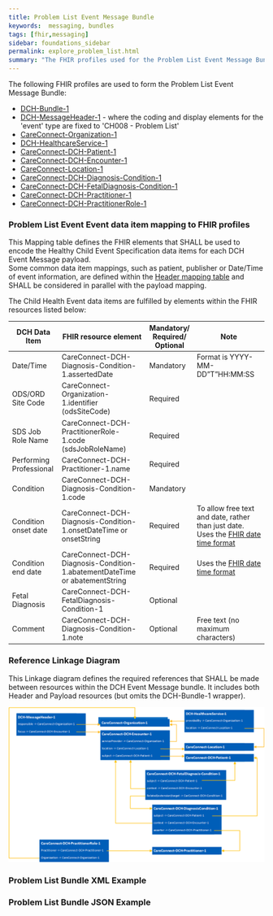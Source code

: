 ```yaml
---
title: Problem List Event Message Bundle
keywords:  messaging, bundles
tags: [fhir,messaging]
sidebar: foundations_sidebar
permalink: explore_problem_list.html
summary: "The FHIR profiles used for the Problem List Event Message Bundle"
---
```


The following FHIR profiles are used to form the Problem List Event Message Bundle:

- [DCH-Bundle-1](https://fhir.nhs.uk/STU3/StructureDefinition/DCH-Bundle-1)
- [DCH-MessageHeader-1](https://fhir.nhs.uk/STU3/StructureDefinition/DCH-MessageHeader-1) - where the coding and display elements for the 'event' type are fixed to 'CH008 - Problem List'
- [CareConnect-Organization-1](https://fhir.hl7.org.uk/STU3/StructureDefinition/CareConnect-Organization-1)
- [DCH-HealthcareService-1](https://fhir.nhs.uk/STU3/StructureDefinition/DCH-HealthcareService-1)
- [CareConnect-DCH-Patient-1](https://fhir.nhs.uk/STU3/StructureDefinition/CareConnect-DCH-Patient-1)
- [CareConnect-DCH-Encounter-1](https://fhir.nhs.uk/STU3/StructureDefinition/CareConnect-DCH-Encounter-1)
- [CareConnect-Location-1](https://fhir.hl7.org.uk/STU3/StructureDefinition/CareConnect-Location-1)
- [CareConnect-DCH-Diagnosis-Condition-1](https://fhir.nhs.uk/STU3/StructureDefinition/CareConnect-DCH-Diagnosis-Condition-1)
- [CareConnect-DCH-FetalDiagnosis-Condition-1](https://fhir.nhs.uk/STU3/StructureDefinition/CareConnect-DCH-FetalDiagnosis-Condition-1)
- [CareConnect-DCH-Practitioner-1](https://fhir.nhs.uk/STU3/StructureDefinition/CareConnect-DCH-Practitioner-1)
- [CareConnect-DCH-PractitionerRole-1](https://fhir.nhs.uk/STU3/StructureDefinition/CareConnect-DCH-PractitionerRole-1)

### Problem List Event Event data item mapping to FHIR profiles ###

This Mapping table defines the FHIR elements that SHALL be used to encode the Healthy Child Event Specification data items for each DCH Event Message payload.  
Some common data item mappings, such as patient, publisher or Date/Time of event information, are defined within the [Header mapping table](explore_event_header_design.html) and SHALL be considered in parallel with the payload mapping.

The Child Health Event data items are fulfilled by elements within the FHIR resources listed below:

| DCH Data Item           | FHIR resource element                                    | Mandatory/<br/>Required/<br/>Optional | Note                    |
|-------------------------|----------------------------------------------------------|---------------------------------------|-------------------------|
| Date/Time               | CareConnect-DCH-Diagnosis-Condition-1.assertedDate       | Mandatory                             | Format is YYYY-MM-DD”T”HH:MM:SS  |
| ODS/ORD Site Code       | CareConnect-Organization-1.identifier (odsSiteCode)      | Required                              |                         |
| SDS Job Role Name       | CareConnect-DCH-PractitionerRole-1.code (sdsJobRoleName) | Required                              |                         |
| Performing Professional | CareConnect-DCH-Practitioner-1.name                      | Required                              |                         |
| Condition               | CareConnect-DCH-Diagnosis-Condition-1.code               | Mandatory                             |                         |
| Condition onset date    | CareConnect-DCH-Diagnosis-Condition-1.onsetDateTime or onsetString | Required                    |To allow free text and date, rather than just date.  Uses the [FHIR date time format](http://hl7.org/fhir/stu3/datatypes.html#dateTime )                         |
| Condition end date      | CareConnect-DCH-Diagnosis-Condition-1.abatementDateTime or abatementString  | Required                    |Uses the [FHIR date time format](http://hl7.org/fhir/stu3/datatypes.html#dateTime )                         |
| Fetal Diagnosis         | CareConnect-DCH-FetalDiagnosis-Condition-1               | Optional                              |                         |
| Comment                 | CareConnect-DCH-Diagnosis-Condition-1.note               | Optional                              | Free text (no maximum characters) |


### Reference Linkage Diagram ###

This Linkage diagram defines the required references that SHALL be made between resources within the DCH Event Message bundle. It includes both Header and Payload resources (but omits the DCH-Bundle-1 wrapper).

<img src="images/explore/ProblemList.png">

### Problem List Bundle XML Example ###

<script src="https://gist.github.com/IOPS-DEV/86f4c784c063366f7e90a32cc9e9c50f.js"></script>

### Problem List Bundle JSON Example ###

<script src="https://gist.github.com/IOPS-DEV/a5123084e12eef41b1cdbb0f78fe8370.js"></script>
